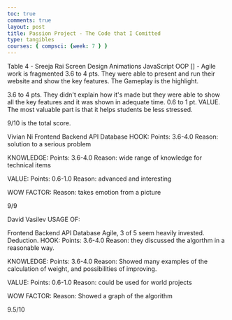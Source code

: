 ```yaml
---
toc: true
comments: true
layout: post
title: Passion Project - The Code that I Comitted
type: tangibles
courses: { compsci: {week: 7 } }
---
```


Table 4 - Sreeja Rai
 Screen Design
 Animations
 JavaScript
 OOP
[] - Agile work is fragmented
3.6 to 4 pts. They were able to present and run their website and show the key features. The Gameplay is the highlight.

3.6 to 4 pts. They didn't explain how it's made but they were able to show all the key features and it was shown in adequate time.
0.6 to 1 pt. VALUE. The most valuable part is that it helps students be less stressed.

9/10 is the total score.


Vivian Ni
 Frontend
 Backend
 API
 Database
HOOK:
Points: 3.6-4.0
Reason:
solution to a serious problem

KNOWLEDGE:
Points: 3.6-4.0
Reason:
wide range of knowledge for technical items

VALUE:
Points: 0.6-1.0
Reason:
advanced and interesting

WOW FACTOR:
Reason:
takes emotion from a picture

9/9


David Vasilev
USAGE OF:

 Frontend
 Backend
 API
 Database
 Agile, 3 of 5 seem heavily invested. Deduction.
HOOK: Points: 3.6-4.0 Reason: they discussed the algorthm in a reasonable way.

KNOWLEDGE: Points: 3.6-4.0 Reason: Showed many examples of the calculation of weight, and possibilities of improving.

VALUE: Points: 0.6-1.0 Reason: could be used for world projects

WOW FACTOR: Reason: Showed a graph of the algorithm

9.5/10

